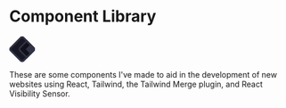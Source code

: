 # Component Library

<svg width="46" height="46" viewBox="0 0 46 46" fill="none" xmlns="http://www.w3.org/2000/svg">
<path d="M19.4644 1.46447C21.417 -0.488155 24.5828 -0.488156 26.5355 1.46447L44.4643 19.3933C46.4169 21.346 46.4169 24.5118 44.4643 26.4644L26.5355 44.3933C24.5828 46.3459 21.417 46.3459 19.4644 44.3933L1.53551 26.4644C-0.417109 24.5118 -0.417112 21.346 1.53551 19.3933L19.4644 1.46447Z" fill="#181825"/>
<path fill-rule="evenodd" clip-rule="evenodd" d="M42.343 21.5147L24.4141 3.58579C23.6331 2.80474 22.3668 2.80474 21.5857 3.58579L3.65683 21.5147C2.87578 22.2957 2.87578 23.562 3.65683 24.3431L21.5857 42.272C22.3668 43.053 23.6331 43.053 24.4141 42.272L42.343 24.3431C43.124 23.562 43.1241 22.2957 42.343 21.5147ZM26.5355 1.46447C24.5828 -0.488156 21.417 -0.488155 19.4644 1.46447L1.53551 19.3933C-0.417112 21.346 -0.417109 24.5118 1.53551 26.4644L19.4644 44.3933C21.417 46.3459 24.5828 46.3459 26.5355 44.3933L44.4643 26.4644C46.4169 24.5118 46.4169 21.346 44.4643 19.3933L26.5355 1.46447Z" fill="#313244"/>
<path d="M31.2237 6.15262L44.4645 19.3933C46.4171 21.346 46.4171 24.5118 44.4645 26.4644L31.2237 39.7051L17.983 26.4644C16.0304 24.5118 16.0304 21.346 17.983 19.3933L31.2237 6.15262Z" fill="#11111B"/>
<path fill-rule="evenodd" clip-rule="evenodd" d="M42.3431 21.5147L31.2237 10.3953L20.1043 21.5147C19.3233 22.2957 19.3233 23.562 20.1043 24.3431L31.2237 35.4625L42.3431 24.3431C43.1242 23.562 43.1242 22.2957 42.3431 21.5147ZM31.2237 6.15262L17.983 19.3933C16.0304 21.346 16.0304 24.5118 17.983 26.4644L31.2237 39.7051L44.4645 26.4644C46.4171 24.5118 46.4171 21.346 44.4645 19.3933L31.2237 6.15262Z" fill="#313244"/>
<path d="M38.7225 13.6517L44.4641 19.3933C46.4167 21.346 46.4167 24.5118 44.4641 26.4644L38.5302 32.3983L29.253 23.1211L38.7225 13.6517Z" fill="#313244"/>
</svg>

These are some components I've made to aid in the development of new websites using React, Tailwind, the Tailwind Merge plugin, and React Visibility Sensor.
